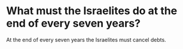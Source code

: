 # What must the Israelites do at the end of every seven years?

At the end of every seven years the Israelites must cancel debts.
